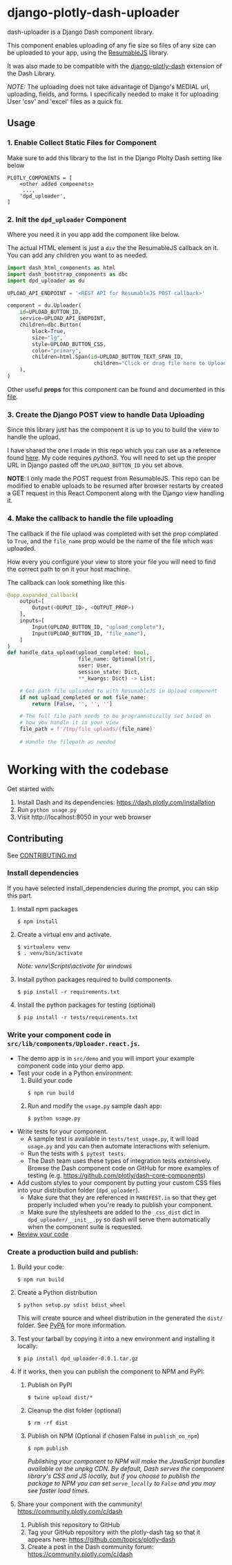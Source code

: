# django-plotly-dash-uploader

dash-uploader is a Django Dash component library.

This component enables uploading of any fie size so files of any size can be uploaded to your app, using the [ResumableJS](http://resumablejs.com/) library. 

It was also made to be compatible with the [django-plotly-dash](https://github.com/GibbsConsulting/django-plotly-dash) extension of the Dash Library.

*NOTE:* The uploading does not take advantage of Django's MEDIAL url, uploading, fields, and forms. I specifically needed to make it for uploading User 'csv' and 'excel' files as a quick fix.

## Usage

### 1. Enable Collect Static Files for Component
Make sure to add this library to the list in the Django Plolty Dash setting like below 

```
PLOTLY_COMPONENTS = [
    <other added compoenets>
     ...,
    'dpd_uploader',
]
```

### 2. Init the `dpd_uploader` Component
Where you need it in you app add the component like below.

The actual HTML element is just a `div` the the ResumableJS callback on it. You can add any children you want to as needed.

```Python
import dash_html_components as html
import dash_bootstrap_components as dbc
import dpd_uploader as du

UPLOAD_API_ENDPOINT = '<REST API for ResumableJS POST callback>'

component = du.Uploader(
    id=UPLOAD_BUTTON_ID,
    service=UPLOAD_API_ENDPOINT,
    children=dbc.Button(
        block=True,
        size="lg",
        style=UPLOAD_BUTTON_CSS,
        color="primary",
        children=html.Span(id=UPLOAD_BUTTON_TEXT_SPAN_ID,
                            children="Click or drag file here to Upload."),
    ),
)
```

Other useful **props** for this component can be found and documented in this [file](https://github.com/alexwolf22/dpd-uploader/blob/master/dpd_uploader/Uploader.py).

### 3. Create the Django POST view to handle Data Uploading
Since this library just has the component it is up to you to build the view to handle the upload.

I have shared the one I made in this repo which you can use as a reference found [here](./example_django_post_view.py). My code requires *python3*.
You will need to set up the proper URL in Django pasted off the `UPLOAD_BUTTON_ID` you set above.

**NOTE**: I only made the POST request from ResumableJS. This repo can be modified to enable uploads to be resumed after browser restarts by created a GET request in this React Component along with the Django view handling it. 

### 4. Make the callback to handle the file uploading
The callback if the file uplaod was completed with set the prop complated to `True`, and the `file_name` prop would be the name of the file which was uploaded.

How every you configure your view to store your file you will need to find the correct path to on it your host machine.

The callback can look something like this

```python
@app.expanded_callback(
    output=[
        Output(<OUPUT_ID>, <OUTPUT_PROP>)
    ],
    inputs=[
        Input(UPLOAD_BUTTON_ID, "upload_complete"),
        Input(UPLOAD_BUTTON_ID, "file_name"),
    ]
)
def handle_data_upload(upload_completed: bool,
                       file_name: Optional[str],
                       user: User,
                       session_state: Dict,
                       **_kwargs: Dict) -> List:

    # Get path file uploaded to with ResumableJS in Upload component
    if not upload_completed or not file_name:
        return [False, '', '', '']

    # The full file path needs to be programmatically set based on 
    # how you handle it in your view
    file_path = f'/tmp/file_uploads/{file_name}'
    
    # Handle the filepath as needed
```



# Working with the codebase
Get started with:
1. Install Dash and its dependencies: https://dash.plotly.com/installation
2. Run `python usage.py`
3. Visit http://localhost:8050 in your web browser

## Contributing

See [CONTRIBUTING.md](./CONTRIBUTING.md)

### Install dependencies

If you have selected install_dependencies during the prompt, you can skip this part.

1. Install npm packages
    ```
    $ npm install
    ```
2. Create a virtual env and activate.
    ```
    $ virtualenv venv
    $ . venv/bin/activate
    ```
    _Note: venv\Scripts\activate for windows_

3. Install python packages required to build components.
    ```
    $ pip install -r requirements.txt
    ```
4. Install the python packages for testing (optional)
    ```
    $ pip install -r tests/requirements.txt
    ```

### Write your component code in `src/lib/components/Uploader.react.js`.

- The demo app is in `src/demo` and you will import your example component code into your demo app.
- Test your code in a Python environment:
    1. Build your code
        ```
        $ npm run build
        ```
    2. Run and modify the `usage.py` sample dash app:
        ```
        $ python usage.py
        ```
- Write tests for your component.
    - A sample test is available in `tests/test_usage.py`, it will load `usage.py` and you can then automate interactions with selenium.
    - Run the tests with `$ pytest tests`.
    - The Dash team uses these types of integration tests extensively. Browse the Dash component code on GitHub for more examples of testing (e.g. https://github.com/plotly/dash-core-components)
- Add custom styles to your component by putting your custom CSS files into your distribution folder (`dpd_uploader`).
    - Make sure that they are referenced in `MANIFEST.in` so that they get properly included when you're ready to publish your component.
    - Make sure the stylesheets are added to the `_css_dist` dict in `dpd_uploader/__init__.py` so dash will serve them automatically when the component suite is requested.
- [Review your code](./review_checklist.md)

### Create a production build and publish:

1. Build your code:
    ```
    $ npm run build
    ```
2. Create a Python distribution
    ```
    $ python setup.py sdist bdist_wheel
    ```
    This will create source and wheel distribution in the generated the `dist/` folder.
    See [PyPA](https://packaging.python.org/guides/distributing-packages-using-setuptools/#packaging-your-project)
    for more information.

3. Test your tarball by copying it into a new environment and installing it locally:
    ```
    $ pip install dpd_uploader-0.0.1.tar.gz
    ```

4. If it works, then you can publish the component to NPM and PyPI:
    1. Publish on PyPI
        ```
        $ twine upload dist/*
        ```
    2. Cleanup the dist folder (optional)
        ```
        $ rm -rf dist
        ```
    3. Publish on NPM (Optional if chosen False in `publish_on_npm`)
        ```
        $ npm publish
        ```
        _Publishing your component to NPM will make the JavaScript bundles available on the unpkg CDN. By default, Dash serves the component library's CSS and JS locally, but if you choose to publish the package to NPM you can set `serve_locally` to `False` and you may see faster load times._

5. Share your component with the community! https://community.plotly.com/c/dash
    1. Publish this repository to GitHub
    2. Tag your GitHub repository with the plotly-dash tag so that it appears here: https://github.com/topics/plotly-dash
    3. Create a post in the Dash community forum: https://community.plotly.com/c/dash
